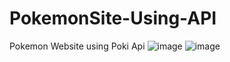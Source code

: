 # PokemonSite-Using-API
Pokemon Website using Poki Api 
![image](https://github.com/Yougesh978/PokemonSite-Using-API/assets/109974757/252f4778-eaaf-47ff-864e-12e010d87d42)
![image](https://github.com/Yougesh978/PokemonSite-Using-API/assets/109974757/87212121-e108-4702-8d2c-d712fdb559e3)

